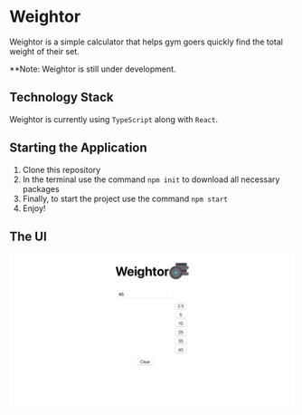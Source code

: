 # Weightor

Weightor is a simple calculator that helps gym goers quickly find the total weight of their set.

\*\*Note: Weightor is still under development.

## Technology Stack

Weightor is currently using `TypeScript` along with `React`.

## Starting the Application

1. Clone this repository
2. In the terminal use the command `npm init` to download all necessary packages
3. Finally, to start the project use the command `npm start`
4. Enjoy!

## The UI

![weightor](/src/assets/weightor.png)
